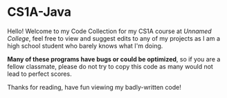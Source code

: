 # CS1A-Java

Hello! Welcome to my Code Collection for my CS1A course at *Unnamed College*, 
feel free to view and suggest edits to any of my projects as I am a high school student who barely knows what I'm doing.

**Many of these programs have bugs or could be optimized**, so if you are a fellow classmate, please do not try to copy this code
as many would not lead to perfect scores.

Thanks for reading, have fun viewing my badly-written code!
